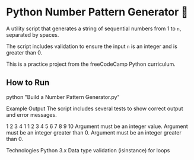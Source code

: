 # Python Number Pattern Generator 🔢

A utility script that generates a string of sequential numbers from 1 to `n`, separated by spaces.

The script includes validation to ensure the input `n` is an integer and is greater than 0.

This is a practice project from the freeCodeCamp Python curriculum.

## How to Run

python "Build a Number Pattern Generator.py"

Example Output
The script includes several tests to show correct output and error messages.

1 2 3 4
1
1 2 3 4 5 6 7 8 9 10
Argument must be an integer value.
Argument must be an integer greater than 0.
Argument must be an integer greater than 0.

Technologies
Python 3.x
Data type validation (isinstance)
for loops
